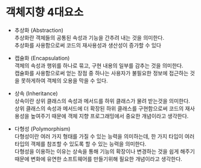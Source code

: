 객체지향 4대요소
===

- 추상화 (Abstraction) <br>
  추상화란 객체들의 공통된 속성과 기능을 간추려 내는 것을 의미한다. <br>
  추상화를 사용함으로써 코드의 재사용성과 생산성이 증가할 수 있다

- 캡슐화 (Encapsulation) <br>
  객체의 속성과 행위를 하나로 묶고, 구현 내용의 일부를 감추는 것을 의미한다. <br>
  캡슐화를 사용함으로써 얻는 장점 중 하나는 사용자가 불필요한 정보에 접근하는 것을 못하게하여 객체의 오용을 막을 수 있다.

- 상속 (Inheritance) <br>
  상속이란 상위 클래스의 속성과 메서드를 하위 클래스가 물려 받는것을 의미한다. <br>
  상위 클래스의 속성과 메서드에 더 확장된 하위 클래스를 구현함으로써 코드의 재사용성을 높여주기 때문에 객체 지향 프로그래밍에서 중요한 개념이라고 생각한다.

- 다형성 (Polymorphism) <br>
  다형성이란 여러 가지 형태를 가질 수 있는 능력을 의미하는데, 한 가지 타입이 여러 타입의 객체를 참조할 수 있도록 할 수 있는 능력을 의미한다. <br>
  다형성을 이용하는 이유는 상속을 통해 기능의 확장이나 변경하는 것을 쉽게 해주기 때문에 변화에 유연한 소프트웨어를 만들기위해 필요한 개념이라고 생각한다.